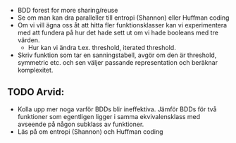 
- BDD forest for more sharing/reuse
- Se om man kan dra paralleller till entropi (Shannon) eller Huffman coding
- Om vi vill ägna oss åt att hitta fler funktionsklasser kan vi experimentera med att fundera på hur det hade sett ut om vi hade booleans med tre värden.
	- Hur kan vi ändra t.ex. threshold, iterated threshold.
- Skriv funktion som tar en sanningstabell, avgör om den är threshold, symmetric etc. och sen väljer passande representation och beräknar komplexitet. 

## TODO Arvid:

- Kolla upp mer noga varför BDDs blir ineffektiva. Jämför BDDs för två funktioner som egentligen ligger i samma ekvivalensklass med avseende på någon subklass av funktioner.
- Läs på om entropi (Shannon) och Huffman coding